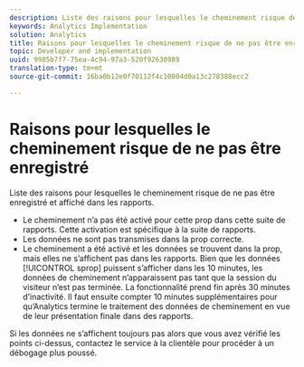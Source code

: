 ```yaml
---
description: Liste des raisons pour lesquelles le cheminement risque de ne pas être enregistré et affiché dans les rapports.
keywords: Analytics Implementation
solution: Analytics
title: Raisons pour lesquelles le cheminement risque de ne pas être enregistré
topic: Developer and implementation
uuid: 9985b7f7-75ea-4c94-97a3-520f92630989
translation-type: tm+mt
source-git-commit: 16ba0b12e0f70112f4c10804d0a13c278388ecc2

---
```



# Raisons pour lesquelles le cheminement risque de ne pas être enregistré

Liste des raisons pour lesquelles le cheminement risque de ne pas être enregistré et affiché dans les rapports.

* Le cheminement n’a pas été activé pour cette prop dans cette suite de rapports. Cette activation est spécifique à la suite de rapports.
* Les données ne sont pas transmises dans la prop correcte.
* Le cheminement a été activé et les données se trouvent dans la prop, mais elles ne s’affichent pas dans les rapports. Bien que les données [!UICONTROL sprop] puissent s’afficher dans les 10 minutes, les données de cheminement n’apparaissent pas tant que la session du visiteur n’est pas terminée. La fonctionnalité prend fin après 30 minutes d’inactivité. Il faut ensuite compter 10 minutes supplémentaires pour qu’Analytics termine le traitement des données de cheminement en vue de leur présentation finale dans des rapports.

Si les données ne s’affichent toujours pas alors que vous avez vérifié les points ci-dessus, contactez le service à la clientèle pour procéder à un débogage plus poussé.
